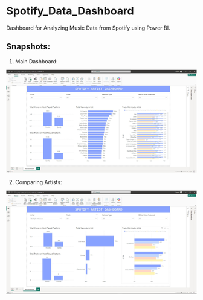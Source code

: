 # Spotify_Data_Dashboard
Dashboard for Analyzing Music Data from Spotify using Power BI.

## Snapshots:

1. Main Dashboard:

![Main Page](./Spotify-Data-Project/Figures/02_Full_Dashboard.JPG)

2. Comparing Artists:

![Comparing Artists](./Spotify-Data-Project/Figures/01_Comparing_Artists.JPG)
